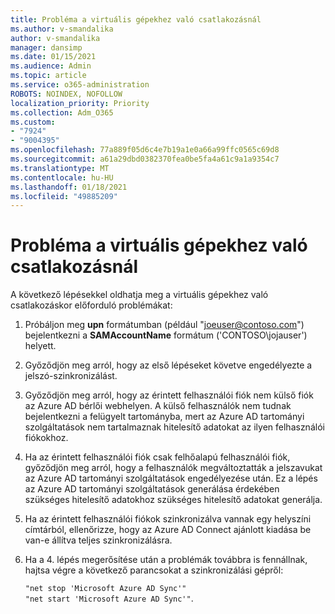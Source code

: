```yaml
---
title: Probléma a virtuális gépekhez való csatlakozásnál
ms.author: v-smandalika
author: v-smandalika
manager: dansimp
ms.date: 01/15/2021
ms.audience: Admin
ms.topic: article
ms.service: o365-administration
ROBOTS: NOINDEX, NOFOLLOW
localization_priority: Priority
ms.collection: Adm_O365
ms.custom:
- "7924"
- "9004395"
ms.openlocfilehash: 77a889f05d6c4e7b19a1e0a66a99ffc0565c69d8
ms.sourcegitcommit: a61a29dbd0382370fea0be5fa4a61c9a1a9354c7
ms.translationtype: MT
ms.contentlocale: hu-HU
ms.lasthandoff: 01/18/2021
ms.locfileid: "49885209"
---
```

# <a name="issue-joining-vms"></a>Probléma a virtuális gépekhez való csatlakozásnál

A következő lépésekkel oldhatja meg a virtuális gépekhez való csatlakozáskor előforduló problémákat:

1. Próbáljon meg **upn** formátumban (például "joeuser@contoso.com") bejelentkezni a **SAMAccountName** formátum ('CONTOSO\jojauser') helyett.
2. Győződjön meg arról, hogy az első lépéseket  követve engedélyezte a jelszó-szinkronizálást.
3. Győződjön meg arról, hogy az érintett felhasználói fiók nem külső fiók az Azure AD bérlői webhelyen. A külső felhasználók nem tudnak bejelentkezni a felügyelt tartományba, mert az Azure AD tartományi szolgáltatások nem tartalmaznak hitelesítő adatokat az ilyen felhasználói fiókokhoz.
4. Ha az érintett felhasználói fiók csak felhőalapú felhasználói fiók, győződjön meg arról, hogy a felhasználók megváltoztatták a jelszavukat az Azure AD tartományi szolgáltatások engedélyezése után. Ez a lépés az Azure AD tartományi szolgáltatások generálása érdekében szükséges hitelesítő adatokhoz szükséges hitelesítő adatokat generálja.
5. Ha az érintett felhasználói fiókok szinkronizálva vannak egy helyszíni címtárból, ellenőrizze, hogy az Azure AD Connect ajánlott kiadása be van-e állítva teljes szinkronizálásra.
6. Ha a 4. lépés megerősítése után a problémák továbbra is fennállnak, hajtsa végre a következő parancsokat a szinkronizálási gépről:
 
     `"net stop 'Microsoft Azure AD Sync'"`  
     `"net start 'Microsoft Azure AD Sync'"`.